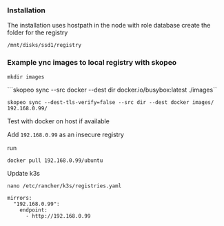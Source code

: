 ### Installation

The installation uses hostpath in the node with role database
create the folder for the registry

```/mnt/disks/ssd1/registry```

### Example ync images to local registry with skopeo

```mkdir images```

```skopeo sync --src docker --dest dir docker.io/busybox:latest ./images``

```skopeo sync --dest-tls-verify=false --src dir --dest docker images/ 192.168.0.99/```


Test with docker on host if available

Add ```192.168.0.99``` as an insecure registry

run

```docker pull 192.168.0.99/ubuntu```

Update k3s 

```nano /etc/rancher/k3s/registries.yaml```

```
mirrors:
  "192.168.0.99":
    endpoint:
      - http://192.168.0.99
```

